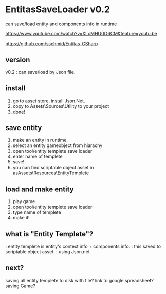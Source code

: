 # EntitasSaveLoader v0.2
can save/load entity and components info in runtime

https://www.youtube.com/watch?v=XLcMHU0O6CM&feature=youtu.be

https://github.com/sschmid/Entitas-CSharp

## version
v0.2 : can save/load by Json file.

## install
1. go to asset store, install Json.Net.
2. copy to Assets\Sources\Utility to your project
3. done!

## save entity
1. make an entity in runtime.
2. select an entity gameobject from hiarachy
3. open tool/entity templete save loader
4. enter name of templete
5. save!
6. you can find scriptable object asset in asAssets\Resources\EntityTemplete

## load and make entity
1. play game
2. open tool/entity templete save loader
3. type name of templete
4. make it!

## what is "Entity Templete"?
: entity templete is entity's context info + components info.
: this saved to scriptable object asset.
: using Json.net


## next?
saving all entity templete to disk with file?
link to google spreadsheet?
saving Game?
